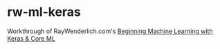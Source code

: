 # rw-ml-keras
Workthrough of RayWenderlich.com's [Beginning Machine Learning with Keras &amp; Core ML](https://www.raywenderlich.com/181760/beginning-machine-learning-keras-core-ml)
